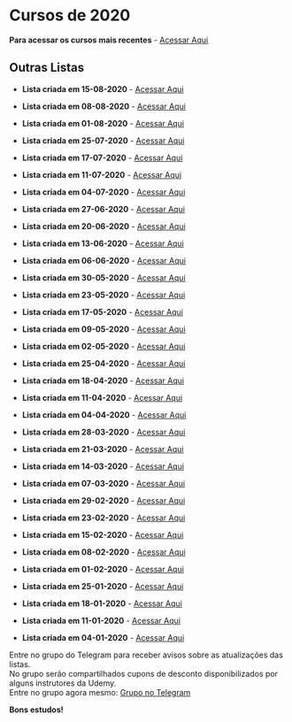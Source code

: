 
# Cursos de 2020

**Para acessar os cursos mais recentes** - [Acessar Aqui](https://github.com/ProgramacaoPratica/CursosUdemy/tree/master/Cursos%20em%20Franc%C3%AAs)

## Outras Listas

  - **Lista criada em 15-08-2020** - [Acessar Aqui](https://github.com/ProgramacaoPratica/CursosUdemy/blob/master/Cursos%20em%20Franc%C3%AAs/2020/Listas/33%20-%20Lista%20-%2015-08-2020.md)
  
  - **Lista criada em 08-08-2020** - [Acessar Aqui](https://github.com/ProgramacaoPratica/CursosUdemy/blob/master/Cursos%20em%20Franc%C3%AAs/2020/Listas/32%20-%20Lista%20-%2008-08-2020.md)
  
  - **Lista criada em 01-08-2020** - [Acessar Aqui](https://github.com/ProgramacaoPratica/CursosUdemy/blob/master/Cursos%20em%20Franc%C3%AAs/2020/Listas/31%20-%20Lista%20-%2001-08-2020.md)
  
  - **Lista criada em 25-07-2020** - [Acessar Aqui](https://github.com/ProgramacaoPratica/CursosUdemy/blob/master/Cursos%20em%20Franc%C3%AAs/2020/Listas/30%20-%20Lista%20-%2025-07-2020.md)
  
  - **Lista criada em 17-07-2020** - [Acessar Aqui](https://github.com/ProgramacaoPratica/CursosUdemy/blob/master/Cursos%20em%20Franc%C3%AAs/2020/Listas/29%20-%20Lista%20-%2018-07-2020.md)
  
  - **Lista criada em 11-07-2020** - [Acessar Aqui](https://github.com/ProgramacaoPratica/CursosUdemy/blob/master/Cursos%20em%20Franc%C3%AAs/2020/Listas/28%20-%20Lista%20-%2011-07-2020.md)
  
  - **Lista criada em 04-07-2020** - [Acessar Aqui](https://github.com/ProgramacaoPratica/CursosUdemy/blob/master/Cursos%20em%20Franc%C3%AAs/2020/Listas/27%20-%20Lista%20-%2004-07-2020.md)
  
  - **Lista criada em 27-06-2020** - [Acessar Aqui](https://github.com/ProgramacaoPratica/CursosUdemy/blob/master/Cursos%20em%20Franc%C3%AAs/2020/Listas/26%20-%20Lista%20-%2027-06-2020.md)
  
  - **Lista criada em 20-06-2020** - [Acessar Aqui](https://github.com/ProgramacaoPratica/CursosUdemy/blob/master/Cursos%20em%20Franc%C3%AAs/2020/Listas/25%20-%20Lista%20-%2020-06-2020.md)
  
  - **Lista criada em 13-06-2020** - [Acessar Aqui](https://github.com/ProgramacaoPratica/CursosUdemy/blob/master/Cursos%20em%20Franc%C3%AAs/2020/Listas/24%20-%20Lista%20-%2013-06-2020.md)
  
  - **Lista criada em 06-06-2020** - [Acessar Aqui](https://github.com/ProgramacaoPratica/CursosUdemy/blob/master/Cursos%20em%20Franc%C3%AAs/2020/Listas/23%20-%20Lista%20-%2006-06-2020.md)
  
  - **Lista criada em 30-05-2020** - [Acessar Aqui](https://github.com/ProgramacaoPratica/CursosUdemy/blob/master/Cursos%20em%20Franc%C3%AAs/2020/Listas/22%20-%20Lista%20-%2030-05-2020.md)
  
  - **Lista criada em 23-05-2020** - [Acessar Aqui](https://github.com/ProgramacaoPratica/CursosUdemy/blob/master/Cursos%20em%20Franc%C3%AAs/2020/Listas/21%20-%20Lista%20-%2023-05-2020.md)
  
  - **Lista criada em 17-05-2020** - [Acessar Aqui](https://github.com/ProgramacaoPratica/CursosUdemy/blob/master/Cursos%20em%20Franc%C3%AAs/2020/Listas/20%20-%20Lista%20-%2017-05-2020.md)
  
  - **Lista criada em 09-05-2020** - [Acessar Aqui](https://github.com/ProgramacaoPratica/CursosUdemy/blob/master/Cursos%20em%20Franc%C3%AAs/2020/Listas/19%20-%20Lista%20-%2009-05-2020.md)

  - **Lista criada em 02-05-2020** - [Acessar Aqui](https://github.com/ProgramacaoPratica/CursosUdemy/blob/master/Cursos%20em%20Franc%C3%AAs/2020/Listas/18%20-%20Lista%20-%2002-05-2020.md)
  
  - **Lista criada em 25-04-2020** - [Acessar Aqui](https://github.com/ProgramacaoPratica/CursosUdemy/blob/master/Cursos%20em%20Franc%C3%AAs/2020/Listas/17%20-%20Lista%20-%2025-04-2020.md)
  
  - **Lista criada em 18-04-2020** - [Acessar Aqui](https://github.com/ProgramacaoPratica/CursosUdemy/blob/master/Cursos%20em%20Franc%C3%AAs/2020/Listas/16%20-%20Lista%20-%2018-04-2020.md)
  
  - **Lista criada em 11-04-2020** - [Acessar Aqui](https://github.com/ProgramacaoPratica/CursosUdemy/blob/master/Cursos%20em%20Franc%C3%AAs/2020/Listas/15%20-%20Lista%20-%2011-04-2020.md)
  
  - **Lista criada em 04-04-2020** - [Acessar Aqui](https://github.com/ProgramacaoPratica/CursosUdemy/blob/master/Cursos%20em%20Franc%C3%AAs/2020/Listas/14%20-%20Lista%20-%2004-04-2020.md)

  - **Lista criada em 28-03-2020** - [Acessar Aqui](https://github.com/ProgramacaoPratica/CursosUdemy/blob/master/Cursos%20em%20Franc%C3%AAs/2020/Listas/13%20-%20Lista%20-%2028-03-2020.md)
  
  - **Lista criada em 21-03-2020** - [Acessar Aqui](https://github.com/ProgramacaoPratica/CursosUdemy/blob/master/Cursos%20em%20Franc%C3%AAs/2020/Listas/12%20-%20Lista%20-%2021-03-2020.md)

  - **Lista criada em 14-03-2020** - [Acessar Aqui](https://github.com/ProgramacaoPratica/CursosUdemy/blob/master/Cursos%20em%20Franc%C3%AAs/2020/Listas/11%20-%20Lista%20-%2014-03-2020.md)
  
  - **Lista criada em 07-03-2020** - [Acessar Aqui](https://github.com/ProgramacaoPratica/CursosUdemy/blob/master/Cursos%20em%20Franc%C3%AAs/2020/Listas/10%20-%20Lista%20-%2007-03-2020.md)

  - **Lista criada em 29-02-2020** - [Acessar Aqui](https://github.com/ProgramacaoPratica/CursosUdemy/blob/master/Cursos%20em%20Franc%C3%AAs/2020/Listas/09%20-%20Lista%20-%2029-02-2020.md)
  
  - **Lista criada em 23-02-2020** - [Acessar Aqui](https://github.com/ProgramacaoPratica/CursosUdemy/blob/master/Cursos%20em%20Franc%C3%AAs/2020/Listas/08%20-%20Lista%20-%2023-02-2020.md)
  
  - **Lista criada em 15-02-2020** - [Acessar Aqui](https://github.com/ProgramacaoPratica/CursosUdemy/blob/master/Cursos%20em%20Franc%C3%AAs/2020/Listas/07%20-%20Lista%20-%2015-02-2020.md)

  - **Lista criada em 08-02-2020** - [Acessar Aqui](https://github.com/ProgramacaoPratica/CursosUdemy/blob/master/Cursos%20em%20Franc%C3%AAs/2020/Listas/06%20-%20Lista%20-%2008-02-2020.md)

  - **Lista criada em 01-02-2020** - [Acessar Aqui](https://github.com/ProgramacaoPratica/CursosUdemy/blob/master/Cursos%20em%20Franc%C3%AAs/2020/Listas/05%20-%20Lista%20-%2001-02-2020.md)

  - **Lista criada em 25-01-2020** - [Acessar Aqui](https://github.com/ProgramacaoPratica/CursosUdemy/tree/master/Cursos%20em%20Franc%C3%AAs/2020/Listas/04%20-%20Lista%20-%2025-01-2020.md)
  
  - **Lista criada em 18-01-2020** - [Acessar Aqui](https://github.com/ProgramacaoPratica/CursosUdemy/tree/master/Cursos%20em%20Franc%C3%AAs/2020/Listas/03%20-%20Lista%20-%2018-01-2020.md)

  - **Lista criada em 11-01-2020** - [Acessar Aqui](https://github.com/ProgramacaoPratica/CursosUdemy/tree/master/Cursos%20em%20Franc%C3%AAs/2020/Listas/02%20-%20Lista%20-%2011-01-2020.md)

  - **Lista criada em 04-01-2020** - [Acessar Aqui](https://github.com/ProgramacaoPratica/CursosUdemy/tree/master/Cursos%20em%20Franc%C3%AAs/2020/Listas/01%20-%20Lista%20-%2004-01-2020.md)
  
Entre no grupo do Telegram para receber avisos sobre as atualizações das listas.  
No grupo serão compartilhados cupons de desconto disponibilizados por alguns instrutores da Udemy.  
Entre no grupo agora mesmo: [Grupo no Telegram](http://bit.ly/2UvKbVX)

**Bons estudos!**
